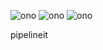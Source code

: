 ![ono](https://media1.tenor.com/m/bQCHJwgCNuMAAAAd/kitten-cat.gif)
![ono](https://media1.tenor.com/m/XU0qZQ8D7c8AAAAd/pipeline.gif)
![ono](https://media1.tenor.com/m/f60s3nD7oKYAAAAd/hazard.gif)


pipelineit
